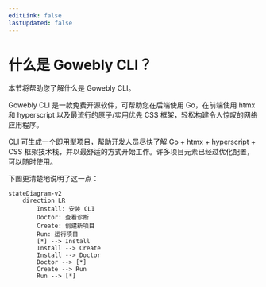 ```yaml
---
editLink: false
lastUpdated: false
---
```


# 什么是 Gowebly CLI？

本节将帮助您了解什么是 Gowebly CLI。

<!--@include: ../parts/zh_HK/block_want-to-try.md-->

Gowebly CLI 是一款免费开源软件，可帮助您在后端使用 Go，在前端使用 htmx 和 hyperscript 以及最流行的原子/实用优先 CSS 框架，轻松构建令人惊叹的网络应用程序。

CLI 可生成一个即用型项目，帮助开发人员尽快了解 Go + htmx + hyperscript + CSS 框架技术栈，并以最舒适的方式开始工作。许多项目元素已经过优化配置，可以随时使用。

下图更清楚地说明了这一点：

```mermaid
stateDiagram-v2
    direction LR
        Install: 安装 CLI
        Doctor: 查看诊断
        Create: 创建新项目
        Run: 运行项目
        [*] --> Install
        Install --> Create
        Install --> Doctor
        Doctor --> [*]
        Create --> Run
        Run --> [*]
```

<!--@include: ../parts/links.md-->